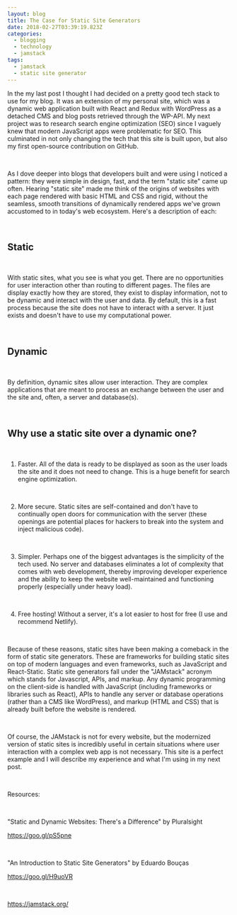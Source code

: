 ```yaml
---
layout: blog
title: The Case for Static Site Generators
date: 2018-02-27T03:39:19.823Z
categories:
  - blogging
  - technology
  - jamstack
tags:
  - jamstack
  - static site generator
---
```

In the my last post I thought I had decided on a pretty good tech stack to use for my blog. It was an extension of my personal site, which was a dynamic web application built with React and Redux with WordPress as a detached CMS and blog posts retrieved through the WP-API. My next project was to research search engine optimization (SEO) since I vaguely knew that modern JavaScript apps were problematic for SEO. This culminated in not only changing the tech that this site is built upon, but also my first open-source contribution on GitHub.

&nbsp;

As I dove deeper into blogs that developers built and were using I noticed a pattern: they were simple in design, fast, and the term "static site" came up often. Hearing "static site" made me think of the origins of websites with each page rendered with basic HTML and CSS and rigid, without the seamless, smooth transitions of dynamically rendered apps we've grown accustomed to in today's web ecosystem. Here's a description of each:

&nbsp;

<h2>Static</h2>

&nbsp;

With static sites, what you see is what you get. There are no opportunities for user interaction other than routing to different pages. The files are display exactly how they are stored, they exist to display information, not to be dynamic and interact with the user and data. By default, this is a fast process because the site does not have to interact with a server. It just exists and doesn't have to use my computational power.

&nbsp;

<h2>Dynamic</h2>

&nbsp;

By definition, dynamic sites allow user interaction. They are complex applications that are meant to process an exchange between the user and the site and, often, a server and database(s). 

&nbsp;

<h2>Why use a static site over a dynamic one?</h2>

&nbsp;

1. Faster. All of the data is ready to be displayed as soon as the user loads the site and it does not need to change. This is a huge benefit for search engine optimization.

&nbsp;

2. More secure. Static sites are self-contained and don't have to continually open doors for communication with the server (these openings are potential places for hackers to break into the system and inject malicious code). 

&nbsp;

3. Simpler. Perhaps one of the biggest advantages is the simplicity of the tech used. No server and databases eliminates a lot of complexity that comes with web development, thereby improving developer experience and the ability to keep the website well-maintained and functioning properly (especially under heavy load).

&nbsp;

4. Free hosting! Without a server, it's a lot easier to host for free (I use and recommend Netlify).

 &nbsp;

Because of these reasons, static sites have been making a comeback in the form of static site generators. These are frameworks for building static sites on top of modern languages and even frameworks, such as JavaScript and React-Static. Static site generators fall under the  "JAMstack" acronym which stands for Javascript, APIs, and markup. Any dynamic programming on the client-side is handled with JavaScript (including frameworks or libraries such as React), APIs to handle any server or database operations (rather than a CMS like WordPress), and markup (HTML and CSS) that is already built before the website is rendered.

&nbsp;

Of course, the JAMstack is not for every website, but the modernized version of static sites is incredibly useful in certain situations where user interaction with a complex web app is not necessary. This site is a perfect example and I will describe my experience and what I'm using in my next post.

&nbsp;

Resources:

&nbsp;

"Static and Dynamic Websites: There's a Difference" by Pluralsight

<https://goo.gl/pS5pne>

&nbsp;

"An Introduction to Static Site Generators" by Eduardo Bouças

<https://goo.gl/H9uoVR>

&nbsp;

<https://jamstack.org/>
